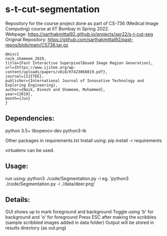 # s-t-cut-segmentation

Repository for the course project done as part of CS-736 (Medical Image Computing) course at IIT Bombay in Spring 2022.  
Webpage: https://sarthakmittal92.github.io/projects/spr22/s-t-cut-seg  
Original Repository: https://github.com/sarthakmittal92/past-repos/blob/main/CS736.tar.gz

```
@misc{
naik_shameem_2019, 
title={Fast Interactive SuperpixelBased Image Region Generation}, 
url={https://www.ijitee.org/wp-content/uploads/papers/v8i8/H7423068819.pdf}, 
journal={IJITEE}, 
publisher={International Journal of Innovative Technology and Exploring Engineering}, 
author={Naik, Dinesh and Shameem, Muhammed}, 
year={2019}, 
month={Jun}
} 
```

## Dependencies:
python 3.5+
libopencv-dev
python3-tk

Other packages in requirements.txt
Install using: pip install -r requirements

virtualenv can be used.

## Usage:
run using: python3 ./code/Segmentation.py -i <path-to-input>
eg. 'python3 ./code/Segmentation.py -i ./data/deer.png'

## Details:
GUI shows up to mark foreground and background
Toggle using 'b' for background and 'o' for foreground
Press ESC after making the scribbles (sample scribbled images added in data folder)
Output will be stored in results directory (as out.png)
